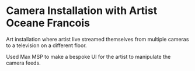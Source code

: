 # Camera Installation with Artist Oceane Francois 

Art installation where artist live streamed themselves from multiple cameras to a television on a different floor.

Used Max MSP to make a bespoke UI for the artist to manipulate the camera feeds.
